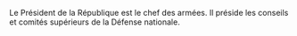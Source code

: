 Le Président de la République est le chef des armées. Il préside les conseils et comités supérieurs de la Défense nationale.
